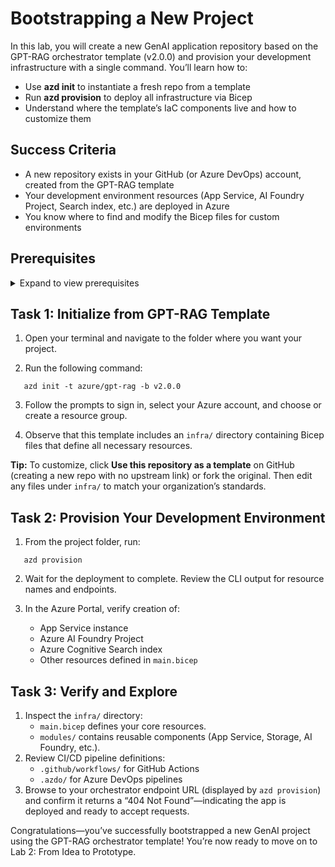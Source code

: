 # Bootstrapping a New Project

In this lab, you will create a new GenAI application repository based on the GPT-RAG orchestrator template (v2.0.0) and provision your development infrastructure with a single command. You’ll learn how to:

- Use **azd init** to instantiate a fresh repo from a template  
- Run **azd provision** to deploy all infrastructure via Bicep  
- Understand where the template’s IaC components live and how to customize them  



## Success Criteria

- A new repository exists in your GitHub (or Azure DevOps) account, created from the GPT-RAG template  
- Your development environment resources (App Service, AI Foundry Project, Search index, etc.) are deployed in Azure  
- You know where to find and modify the Bicep files for custom environments  



## Prerequisites

<details markdown="block">
<summary>Expand to view prerequisites</summary>

### Required Tools  
- Azure CLI (`az`) – https://aka.ms/install-az  
- Azure Developer CLI (`azd`) – https://aka.ms/install-azd  
- GitHub CLI (`gh`) – https://cli.github.com/  
- Git – https://git-scm.com/downloads  

### You Will Also Need  
- An **Azure subscription** with permissions to create resource groups and assign roles  
- Access to **Azure OpenAI** (request via the Microsoft form if needed)  
- Ability to create or use an existing **Service Principal** with at least **Contributor** role on your subscription  
  - _In production, you can scope down to least-privilege roles; Contributor is used here for simplicity._  
</details>



## Task 1: Initialize from GPT-RAG Template

1. Open your terminal and navigate to the folder where you want your project.  

2. Run the following command:  

```
   azd init -t azure/gpt-rag -b v2.0.0  
```

3. Follow the prompts to sign in, select your Azure account, and choose or create a resource group.  

4. Observe that this template includes an `infra/` directory containing Bicep files that define all necessary resources.

**Tip:** To customize, click **Use this repository as a template** on GitHub (creating a new repo with no upstream link) or fork the original. Then edit any files under `infra/` to match your organization’s standards.



## Task 2: Provision Your Development Environment

1. From the project folder, run:  

```
   azd provision  
```

2. Wait for the deployment to complete. Review the CLI output for resource names and endpoints.  

3. In the Azure Portal, verify creation of:  
   - App Service instance  
   - Azure AI Foundry Project  
   - Azure Cognitive Search index  
   - Other resources defined in `main.bicep`



## Task 3: Verify and Explore

1. Inspect the `infra/` directory:  
   - `main.bicep` defines your core resources.  
   - `modules/` contains reusable components (App Service, Storage, AI Foundry, etc.).  
2. Review CI/CD pipeline definitions:  
   - `.github/workflows/` for GitHub Actions  
   - `.azdo/` for Azure DevOps pipelines  
3. Browse to your orchestrator endpoint URL (displayed by `azd provision`) and confirm it returns a “404 Not Found”—indicating the app is deployed and ready to accept requests.



Congratulations—you’ve successfully bootstrapped a new GenAI project using the GPT-RAG orchestrator template! You’re now ready to move on to Lab 2: From Idea to Prototype.
